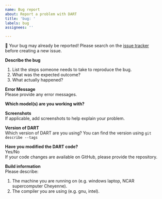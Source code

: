 ```yaml
---
name: Bug report
about: Report a problem with DART 
title: 'bug: '
labels: bug
assignees: ''

---
```


:bug: Your bug may already be reported!
Please search on the [issue tracker](https://github.com/NCAR/DART/issues) before creating a new issue.

**Describe the bug**

1. List the steps someone needs to take to reproduce the bug.  
2. What was the expected outcome?
3. What actually happened?  

**Error Message**    
Please provide any error messages.

**Which model(s) are you working with?**

**Screenshots**   
If applicable, add screenshots to help explain your problem.

**Version of DART**      
Which version of DART are you using? 
You can find the version using `git describe --tags`  

**Have you modified the DART code?**   
Yes/No  
If your code changes are available on GitHub, please provide the repository.

**Build information**   
Please describe:  
 1. The machine you are running on (e.g. windows laptop, NCAR supercomputer Cheyenne).   
 2. The compiler you are using (e.g. gnu, intel).  
